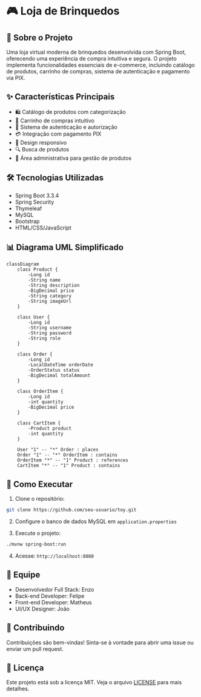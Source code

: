 # 🎮 Loja de Brinquedos

## 📝 Sobre o Projeto
Uma loja virtual moderna de brinquedos desenvolvida com Spring Boot, oferecendo uma experiência de compra intuitiva e segura. O projeto implementa funcionalidades essenciais de e-commerce, incluindo catálogo de produtos, carrinho de compras, sistema de autenticação e pagamento via PIX.

## ✨ Características Principais
- 🛍️ Catálogo de produtos com categorização
- 🛒 Carrinho de compras intuitivo
- 👤 Sistema de autenticação e autorização
- 💳 Integração com pagamento PIX
- 📱 Design responsivo
- 🔍 Busca de produtos
- 👥 Área administrativa para gestão de produtos

## 🛠️ Tecnologias Utilizadas
- Spring Boot 3.3.4
- Spring Security
- Thymeleaf
- MySQL
- Bootstrap
- HTML/CSS/JavaScript

## 📊 Diagrama UML Simplificado

```mermaid
classDiagram
    class Product {
        -Long id
        -String name
        -String description
        -BigDecimal price
        -String category
        -String imageUrl
    }

    class User {
        -Long id
        -String username
        -String password
        -String role
    }

    class Order {
        -Long id
        -LocalDateTime orderDate
        -OrderStatus status
        -BigDecimal totalAmount
    }

    class OrderItem {
        -Long id
        -int quantity
        -BigDecimal price
    }

    class CartItem {
        -Product product
        -int quantity
    }

    User "1" -- "*" Order : places
    Order "1" -- "*" OrderItem : contains
    OrderItem "*" -- "1" Product : references
    CartItem "*" -- "1" Product : contains
```

## 🚀 Como Executar

1. Clone o repositório:
```bash
git clone https://github.com/seu-usuario/toy.git
```

2. Configure o banco de dados MySQL em `application.properties`

3. Execute o projeto:
```bash
./mvnw spring-boot:run
```

4. Acesse: `http://localhost:8080`

## 👥 Equipe
- Desenvolvedor Full Stack: Enzo
- Back-end Developer: Felipe
- Front-end Developer: Matheus
- UI/UX Designer: João

## 🤝 Contribuindo
Contribuições são bem-vindas! Sinta-se à vontade para abrir uma issue ou enviar um pull request.

## 📄 Licença
Este projeto está sob a licença MIT. Veja o arquivo [LICENSE](LICENSE) para mais detalhes.
